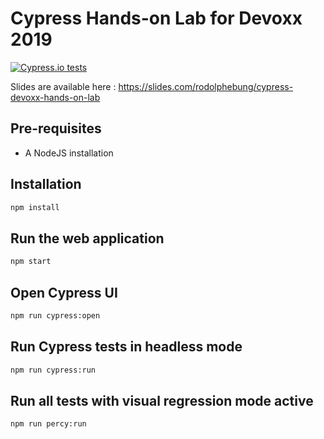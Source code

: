 # Cypress Hands-on Lab for Devoxx 2019

[![Cypress.io tests](https://img.shields.io/badge/cypress.io-tests-green.svg?style=flat-square)](https://cypress.io)

Slides are available here : <https://slides.com/rodolphebung/cypress-devoxx-hands-on-lab>

## Pre-requisites

- A NodeJS installation

## Installation

```bash
npm install
```

## Run the web application

```bash
npm start
```

## Open Cypress UI

```bash
npm run cypress:open
```

## Run Cypress tests in headless mode

```bash
npm run cypress:run
```

## Run all tests with visual regression mode active
```bash
npm run percy:run
```